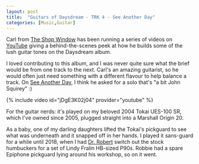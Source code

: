 ```yaml
---
layout: post
title:  "Guitars of Daysdream - TRK 4 - See Another Day"
categories: [Music,Guitar]
---
```


Carl from <a href="https://theshopwindow.bandcamp.com/" target="_blank">The Shop Window</a> has been running a series of videos on <a href="https://www.youtube.com/channel/UChvv8lAw1bGNj8ozE4CYOBA" target="_blank">YouTube</a> giving a behind-the-scenes peek at how he builds some of the lush guitar tones on the Daysdream album.

I loved contributing to this album, and I was never quite sure what the brief would be from one track to the next. Carl's an amazing guitarist, so he would often just need something with a different flavour to help balance a track. On <a href="https://www.youtube.com/watch?v=jDgE3K02j04" target="_blank">See Another Day</a>, I think he asked for a solo that's "a bit John Squirey" :)

{% include video id="jDgE3K02j04" provider="youtube" %}

For the guitar nerds: it's played on my beloved 2004 Tokai UES-100 SR, which I've owned since 2005, plugged straight into a Marshall Origin 20. 

As a baby, one of my darling daughters lifted the Tokai's pickguard to see what was underneath and it snapped off in her hands. I played it sans-guard for a while until 2018, when I had <a href="https://drrobertsguitarsurgery.com/" target="_blank">Dr. Robert</a> switch out the stock humbuckers for a set of Lindy Fralin HB-sized P90s. Robbie had a spare Epiphone pickguard lying around his workshop, so on it went.
